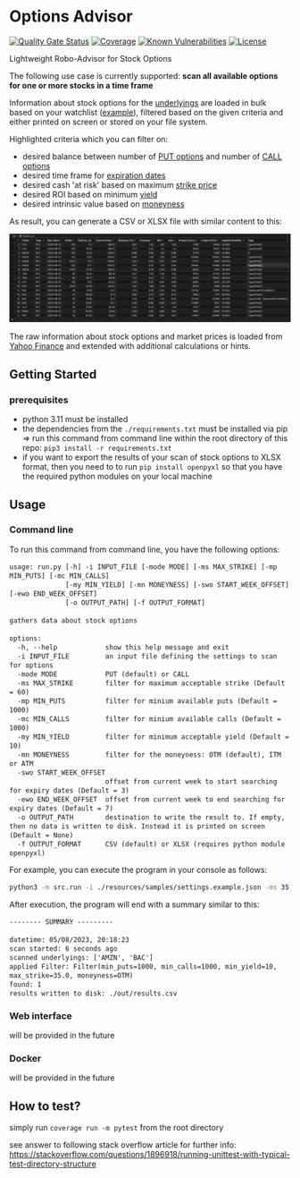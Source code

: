 # Options Advisor

[![Quality Gate Status](https://sonarcloud.io/api/project_badges/measure?project=d-lopes_options-advisor&metric=alert_status)](https://sonarcloud.io/summary/new_code?id=d-lopes_options-advisor) [![Coverage](https://sonarcloud.io/api/project_badges/measure?project=d-lopes_options-advisor&metric=coverage)](https://sonarcloud.io/summary/overall?id=d-lopes_options-advisor) [![Known Vulnerabilities](https://snyk.io/test/github/d-lopes/options-advisor/badge.svg)](<https://snyk.io/test/github/d-lopes/options-advisor>) [![License](https://img.shields.io/badge/license-MPL--2.0-blue.svg)](https://mozilla.org/MPL/2.0)

Lightweight Robo-Advisor for Stock Options

The following use case is currently supported: **scan all available options for one or more stocks in a time frame**

Information about stock options for the [underlyings](<https://www.investopedia.com/terms/u/underlying.asp>) are loaded in bulk based on your watchlist ([example](./resources/samples/settings.example.json)), filtered based on the given criteria and either printed on screen or stored on your file system.

Highlighted criteria which you can filter on:

- desired balance between number of [PUT options](<https://www.investopedia.com/terms/p/putoption.asp>) and   number of [CALL options](<https://www.investopedia.com/terms/c/calloption.asp>)
- desired time frame for [expiration dates](<https://www.investopedia.com/terms/e/expirationdate.asp>)
- desired cash 'at risk' based on maximum [strike price](<https://www.investopedia.com/terms/s/strikeprice.asp>)
- desired ROI based on minimum [yield](<https://www.investopedia.com/terms/y/yield.asp>)
- desired intrinsic value based on [moneyness](<https://www.investopedia.com/terms/m/moneyness.asp>)

As result, you can generate a CSV or XLSX file with similar content to this:

![example result](./doc/media/example-result.png "Example Result")

The raw information about stock options and market prices is loaded from [Yahoo Finance](https://finance.yahoo.com/) and extended with additional calculations or hints.

## Getting Started

### prerequisites

- python 3.11 must be installed
- the dependencies from the `./requirements.txt` must be installed via pip
    => run this command from command line within the root directory of this repo: `pip3 install -r requirements.txt`
- if you want to export the results of your scan of stock options to XLSX format, then you need to to run `pip install openpyxl` so that you have the required python modules on your local machine

## Usage

### Command line

To run this command from command line, you have the following options:

```console
usage: run.py [-h] -i INPUT_FILE [-mode MODE] [-ms MAX_STRIKE] [-mp MIN_PUTS] [-mc MIN_CALLS]
              [-my MIN_YIELD] [-mn MONEYNESS] [-swo START_WEEK_OFFSET] [-ewo END_WEEK_OFFSET]
              [-o OUTPUT_PATH] [-f OUTPUT_FORMAT]

gathers data about stock options

options:
  -h, --help            show this help message and exit
  -i INPUT_FILE         an input file defining the settings to scan for options
  -mode MODE            PUT (default) or CALL
  -ms MAX_STRIKE        filter for maximum acceptable strike (Default = 60)
  -mp MIN_PUTS          filter for minium available puts (Default = 1000)
  -mc MIN_CALLS         filter for minium available calls (Default = 1000)
  -my MIN_YIELD         filter for minimum acceptable yield (Default = 10)
  -mn MONEYNESS         filter for the moneyness: OTM (default), ITM or ATM
  -swo START_WEEK_OFFSET
                        offset from current week to start searching for expiry dates (Default = 3)
  -ewo END_WEEK_OFFSET  offset from current week to end searching for expiry dates (Default = 7)
  -o OUTPUT_PATH        destination to write the result to. If empty, then no data is written to disk. Instead it is printed on screen (Default = None)
  -f OUTPUT_FORMAT      CSV (default) or XLSX (requires python module openpyxl)
```

For example, you can execute the program in your console as follows:

```bash
python3 -m src.run -i ./resources/samples/settings.example.json -ms 35 -o ./out/results.csv
```

After execution, the program will end with a summary similar to this:

```console
-------- SUMMARY ---------

datetime: 05/08/2023, 20:18:23
scan started: 6 seconds ago
scanned underlyings: ['AMZN', 'BAC']
applied Filter: Filter(min_puts=1000, min_calls=1000, min_yield=10, max_strike=35.0, moneyness=OTM)
found: 1
results written to disk: ./out/results.csv
```

### Web interface

will be provided in the future

### Docker

will be provided in the future

## How to test?

simply run `coverage run -m pytest` from the root directory

see answer to following stack overflow article for further info: <https://stackoverflow.com/questions/1896918/running-unittest-with-typical-test-directory-structure>
